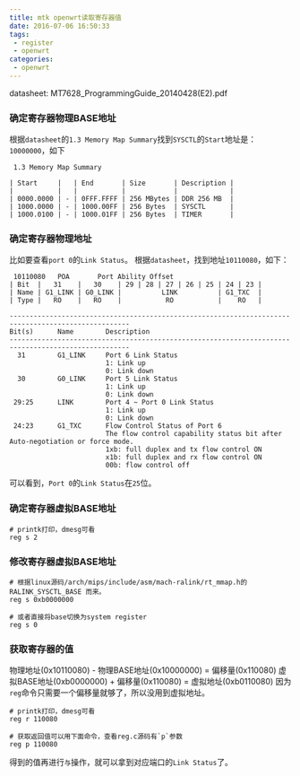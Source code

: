 ```yaml
---
title: mtk openwrt读取寄存器值
date: 2016-07-06 16:50:33
tags:
 - register
 - openwrt
categories:
 - openwrt
---
```


datasheet: MT7628_ProgrammingGuide_20140428(E2).pdf

### 确定寄存器物理BASE地址 ###

根据`datasheet`的`1.3 Memory Map Summary`找到`SYSCTL`的`Start`地址是： `10000000`，如下

```
 1.3 Memory Map Summary

| Start     |   | End       | Size       | Description |
|           |   |           |            |             |
| 0000.0000 | - | 0FFF.FFFF | 256 MBytes | DDR 256 MB  |
| 1000.0000 | - | 1000.00FF | 256 Bytes  | SYSCTL      |
| 1000.0100 | - | 1000.01FF | 256 Bytes  | TIMER       |
```

### 确定寄存器物理地址 ###

比如要查看`port 0`的`Link Status`。
根据`datasheet`，找到地址`10110080`，如下：

```
 10110080   POA       Port Ability Offset
| Bit  |   31    |   30    | 29 | 28 | 27 | 26 | 25 | 24 | 23 |
| Name | G1_LINK | G0_LINK |          LINK          | G1_TXC  |
| Type |   RO    |   RO    |           RO           |    RO   |

----------------------------------------------------------------------------------------------------
Bit(s)      Name        Description
----------------------------------------------------------------------------------------------------
  31        G1_LINK     Port 6 Link Status
                        1: Link up
                        0: Link down
  30        G0_LINK     Port 5 Link Status
                        1: Link up
                        0: Link down
 29:25      LINK        Port 4 ~ Port 0 Link Status
                        1: Link up
                        0: Link down
 24:23      G1_TXC      Flow Control Status of Port 6
                        The flow control capability status bit after Auto-negotiation or force mode.
                        1xb: full duplex and tx flow control ON
                        x1b: full duplex and rx flow control ON
                        00b: flow control off
```

可以看到，`Port 0`的`Link Status`在`25`位。

### 确定寄存器虚拟BASE地址 ###

```
# printk打印，dmesg可看
reg s 2
```

### 修改寄存器虚拟BASE地址 ###

```
# 根据linux源码/arch/mips/include/asm/mach-ralink/rt_mmap.h的 RALINK_SYSCTL_BASE 而来。
reg s 0xb0000000

# 或者直接将base切换为system register
reg s 0
```

### 获取寄存器的值 ###

物理地址(0x10110080) - 物理BASE地址(0x10000000) = 偏移量(0x110080)
虚拟BASE地址(0xb0000000) + 偏移量(0x110080) = 虚拟地址(0xb0110080)
因为`reg`命令只需要一个偏移量就够了，所以没用到虚拟地址。

```
# printk打印，dmesg可看
reg r 110080

# 获取返回值可以用下面命令，查看reg.c源码有`p`参数
reg p 110080
```

得到的值再进行`与`操作，就可以拿到对应端口的`Link Status`了。
